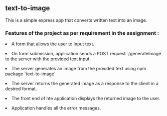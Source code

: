 <h2> text-to-image </h2>
This is a simple express app that converts written text into an image.

<h3>Features of the project as per requirement in the assignment : </h3>
<p> <li> A form that allows the user to input text. </p>
<p> <li> On form submission, application sends a POST request `/generateImage` to the server with the provided text input. </p>
<p> <li> The server generates an image from the provided text using npm package `text-to-image` </p>
<p> <li> The server returns the generated image as a response to the client in a desired format. </p>
<p> <li> The front end of hte application displays the returned image to the user. </p>
<p> <li> Application handles all the error messages. </p>
